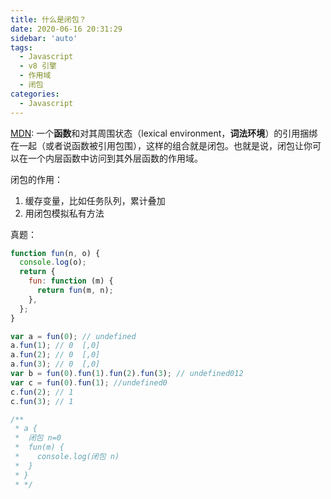 ```yaml
---
title: 什么是闭包？
date: 2020-06-16 20:31:29
sidebar: 'auto'
tags:
  - Javascript
  - v8 引擎
  - 作用域
  - 闭包
categories:
  - Javascript
---
```


[MDN](https://developer.mozilla.org/zh-CN/docs/Web/JavaScript/Closures): 一个**函数**和对其周围状态（lexical environment，**词法环境**）的引用捆绑在一起（或者说函数被引用包围），这样的组合就是闭包。也就是说，闭包让你可以在一个内层函数中访问到其外层函数的作用域。

闭包的作用：

1. 缓存变量，比如任务队列，累计叠加
2. 用闭包模拟私有方法

真题：

```js
function fun(n, o) {
  console.log(o);
  return {
    fun: function (m) {
      return fun(m, n);
    },
  };
}

var a = fun(0); // undefined
a.fun(1); // 0  [,0]
a.fun(2); // 0  [,0]
a.fun(3); // 0  [,0]
var b = fun(0).fun(1).fun(2).fun(3); // undefined012
var c = fun(0).fun(1); //undefined0
c.fun(2); // 1
c.fun(3); // 1

/**
 * a {
 *  闭包 n=0
 *  fun(m) {
 *    console.log(闭包 n)
 *  }
 * }
 * */
```
